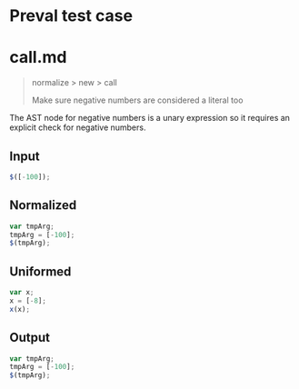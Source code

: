 # Preval test case

# call.md

> normalize > new > call
>
> Make sure negative numbers are considered a literal too

The AST node for negative numbers is a unary expression so it requires an explicit check for negative numbers.

## Input

`````js filename=intro
$([-100]);
`````

## Normalized

`````js filename=intro
var tmpArg;
tmpArg = [-100];
$(tmpArg);
`````

## Uniformed

`````js filename=intro
var x;
x = [-8];
x(x);
`````

## Output

`````js filename=intro
var tmpArg;
tmpArg = [-100];
$(tmpArg);
`````
